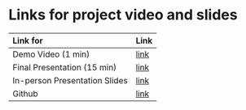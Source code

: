 # Links for project video and slides

|     Link for     | Link                              | 
|:-----------------|:----------------------------------|
|Demo Video  (1 min)            | [link](https://drive.google.com/file/d/1E4ueDjuV7-hVTV6paTubb0Gb-_yfIKTI/view?usp=share_link)   |
|Final Presentation (15 min) | [link](https://drive.google.com/file/d/1d6KaMYYHMt7ToQLrO6An6mPnvZf11JgW/view?usp=share_link) |
|In-person Presentation Slides       | [link](https://docs.google.com/presentation/d/1xVL44j4MXcW2J4kte8MYGE4CRtxrZiBTJhDNz2XVS2A/edit?usp=sharing)   |
|Github        | [link](https://github.com/ucsb/CS190B-F23-expresso-cappillen)   |
